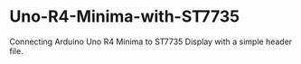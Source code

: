 # Uno-R4-Minima-with-ST7735
Connecting Arduino Uno R4 Minima to ST7735 Display with a simple header file.
